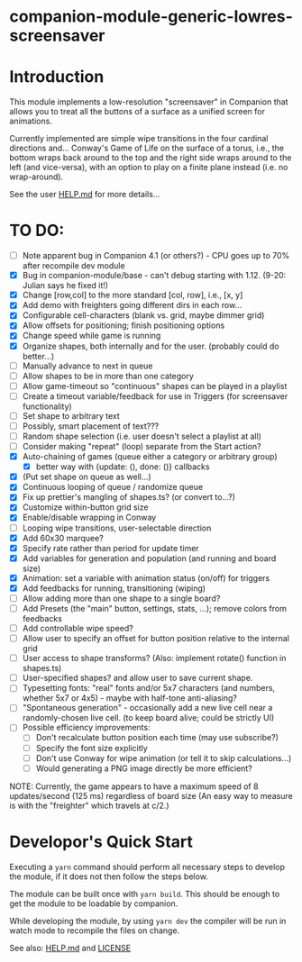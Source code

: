 # companion-module-generic-lowres-screensaver

# Introduction

This module implements a low-resolution "screensaver" in Companion that allows you to treat all the buttons of a
surface as a unified screen for animations.

Currently implemented are simple wipe transitions in the four cardinal directions and...
Conway's Game of Life on the surface of a torus, i.e., the bottom wraps back around to the top and the right side wraps around to the left (and vice-versa), with an option to play on a finite plane instead (i.e. no wrap-around).

See the user [HELP.md](./companion/HELP.md) for more details...

# TO DO:

- [ ] Note apparent bug in Companion 4.1 (or others?) - CPU goes up to 70% after recompile dev module
- [x] Bug in companion-module/base - can't debug starting with 1.12. (9-20: Julian says he fixed it!)
- [x] Change [row,col] to the more standard [col, row], i.e., [x, y]
- [x] Add demo with freighters going different dirs in each row...
- [x] Configurable cell-characters (blank vs. grid, maybe dimmer grid)
- [x] Allow offsets for positioning; finish positioning options
- [x] Change speed while game is running
- [x] Organize shapes, both internally and for the user. (probably could do better...)
- [ ] Manually advance to next in queue
- [ ] Allow shapes to be in more than one category
- [ ] Allow game-timeout so "continuous" shapes can be played in a playlist
- [ ] Create a timeout variable/feedback for use in Triggers (for screensaver functionality)
- [ ] Set shape to arbitrary text
- [ ] Possibly, smart placement of text???
- [ ] Random shape selection (i.e. user doesn't select a playlist at all)
- [ ] Consider making "repeat" (loop) separate from the Start action?
- [x] Auto-chaining of games (queue either a category or arbitrary group)
  - [x] better way with {update: (), done: ()} callbacks
- [x] (Put set shape on queue as well...)
- [x] Continuous looping of queue / randomize queue
- [x] Fix up prettier's mangling of shapes.ts? (or convert to...?)
- [x] Customize within-button grid size
- [x] Enable/disable wrapping in Conway
- [ ] Looping wipe transitions, user-selectable direction
- [x] Add 60x30 marquee?
- [x] Specify rate rather than period for update timer
- [x] Add variables for generation and population (and running and board size)
- [x] Animation: set a variable with animation status (on/off) for triggers
- [x] Add feedbacks for running, transitioning (wiping)
- [ ] Allow adding more than one shape to a single board?
- [ ] Add Presets (the "main" button, settings, stats, ...); remove colors from feedbacks
- [ ] Add controllable wipe speed?
- [ ] Allow user to specify an offset for button position relative to the internal grid
- [ ] User access to shape transforms? (Also: implement rotate() function in shapes.ts)
- [ ] User-specified shapes? and allow user to save current shape.
- [ ] Typesetting fonts: "real" fonts and/or 5x7 characters (and numbers, whether 5x7 or 4x5) - maybe with half-tone anti-aliasing?
- [ ] "Spontaneous generation" - occasionally add a new live cell near a randomly-chosen live cell. (to keep board alive; could be strictly UI)
- [ ] Possible efficiency improvements:
  - [ ] Don't recalculate button position each time (may use subscribe?)
  - [ ] Specify the font size explicitly
  - [ ] Don't use Conway for wipe animation (or tell it to skip calculations...)
  - [ ] Would generating a PNG image directly be more efficient?

NOTE: Currently, the game appears to have a maximum speed of 8 updates/second (125 ms) regardless of board size
(An easy way to measure is with the "freighter" which travels at c/2.)

# Developor's Quick Start

Executing a `yarn` command should perform all necessary steps to develop the module, if it does not then follow the steps below.

The module can be built once with `yarn build`. This should be enough to get the module to be loadable by companion.

While developing the module, by using `yarn dev` the compiler will be run in watch mode to recompile the files on change.

See also: [HELP.md](./companion/HELP.md) and [LICENSE](./LICENSE)
